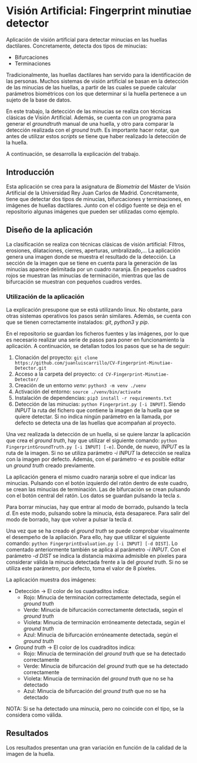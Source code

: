 # Visión Artificial: Fingerprint minutiae detector

Aplicación de visión artificial para detectar minucias en las huellas dactilares. Concretamente, detecta dos tipos de minucias:
- Bifurcaciones
- Terminaciones

Tradicionalmente, las huellas dactilares han servido para la identificación de las personas. Muchos sistemas de visión artificial se basan en la detección de las minucias de las huellas, a partir de las cuales se puede calcular parámetros biométricos con los que determinar si la huella pertenece a un sujeto de la base de datos.

En este trabajo, la detección de las minucias se realiza con técnicas clásicas de Visión Artificial. Además, se cuenta con un programa para generar el *groundtruth* manual de una huella, y otro para comparar la detección realizada con el *ground truth*. Es importante hacer notar, que antes de utilizar estos *scripts* se tiene que haber realizado la detección de la huella.

A continuación, se desarrolla la explicación del trabajo.

## Introducción

Esta aplicación se crea para la asignatura de *Biometría* del Máster de Visión Artificial de la Universidad Rey Juan Carlos de Madrid. Concrétamente, tiene que detectar dos tipos de minucias, bifurcaciones y terminaciones, en imágenes de huellas dactilares. Junto con el código fuente se deja en el repositorio algunas imágenes que pueden ser utilizadas como ejemplo.


## Diseño de la aplicación

La clasificación se realiza con técnicas clásicas de visión artificial: Filtros, erosiones, dilataciones, cierres, aperturas, umbralizado,... La aplicación genera una imagen donde se muestra el resultado de la detección. La sección de la imagen que se tiene en cuenta para la generación de las minucias aparece delimitada por un cuadro naranja. En pequeños cuadros rojos se muestran las minucias de terminación, mientras que las de bifurcación se muestran con pequeños cuadros verdes.



### Utilización de la aplicación

La explicación presupone que se está utilizando linux. No obstante, para otras sistemas operativos los pasos serán similares. Además, se cuenta con que se tienen correctamente instalados: *git*, *python3* y *pip*.

En el repositorio se guardan los ficheros fuentes y las imágenes, por lo que es necesario realizar una serie de pasos para poner en funcionamiento la aplicación. A continuación, se detallan todos los pasos que se ha de seguir:
1. Clonación del proyecto: `git clone https://github.com/juanluiscarrillo/CV-Fingerprint-Minutiae-Detector.git`
2. Acceso a la carpeta del proyecto: `cd CV-Fingerprint-Minutiae-Detector/`
3. Creación de un entorno *venv*: `python3 -m venv ./venv`
4. Activación del entorno: `source ./venv/bin/activate`
5. Instalación de dependencias: `pip3 install -r requirements.txt` 
6. Detección de las minucias: `python Fingerprint.py [-i INPUT]`. Siendo *INPUT* la ruta del fichero que contiene la imagen de la huella que se quiere detectar. Si no indica ningún parámetro en la llamada, por defecto se detecta una de las huellas que acompañan al proyecto.

Una vez realizada la detección de un huella, si se quiere lanzar la aplicación que crea el *ground truth*, hay que utilizar el siguiente comando: `python FingerprintGroundTruth.py [-i INPUT] [-e]`. Donde, de nuevo, *INPUT* es la ruta de la imagen. Si no se utiliza parámetro *-i INPUT* la detección se realiza con la imagen por defecto. Además, con el parámetro *-e* es posible editar un *ground truth* creado previamente. 

La aplicación genera el mismo cuadro naranja sobre el que indicar las minucias. Pulsando con el botón izquierdo del ratón dentro de este cuadro, se crean las minucias de terminación. Las de bifurcación se crean pulsando con el botón central del ratón. Los datos se guardan pulsando la tecla *s*.

Para borrar minucias, hay que entrar al modo de borrado, pulsando la tecla *d*. En este modo, pulsando sobre la minucia, ésta desaparece. Para salir del modo de borrado, hay que volver a pulsar la tecla *d*.

Una vez que se ha creado el *ground truth* se puede comprobar visualmente el desempeño de la apliación. Para ello, hay que utilizar el siguiente comando: `python FingerprintEvaluation.py [-i INPUT] [-d DIST]`. Lo comentado anteriormente también se aplica al parámetro *-i INPUT*. Con el parámetro *-d DIST* se indica la distancia máxima admisible en píxeles para considerar válida la minucia detectada frente a la del *ground truth*. Si no se utiliza este parámetro, por defecto, toma el valor de 8 píxeles.

La aplicación muestra dos imágenes:
- Detección -> El color de los cuadraditos indica:
    - Rojo: Minucia de terminación correctamente detectada, según el *ground truth*
    - Verde: Minucia de bifurcación correctamente detectada, según el *ground truth*
    - Violeta: Minucia de terminación erróneamente detectada, según el *ground truth*
    - Azul: Minucia de bifurcación erróneamente detectada, según el *ground truth*
- *Ground truth* -> El color de los cuadraditos indica:
    - Rojo: Minucia de terminación del *ground truth* que se ha detectado correctamente
    - Verde: Minucia de bifurcación del *ground truth* que se ha detectado correctamente
    - Violeta: Minucia de terminación del *ground truth* que no se ha detectado
    - Azul: Minucia de bifurcación del *ground truth* que no se ha detectado

NOTA: Si se ha detectado una minucia, pero no coincide con el tipo, se la considera como válida.

## Resultados

Los resultados presentan una gran variación en función de la calidad de la imagen de la huella. 
